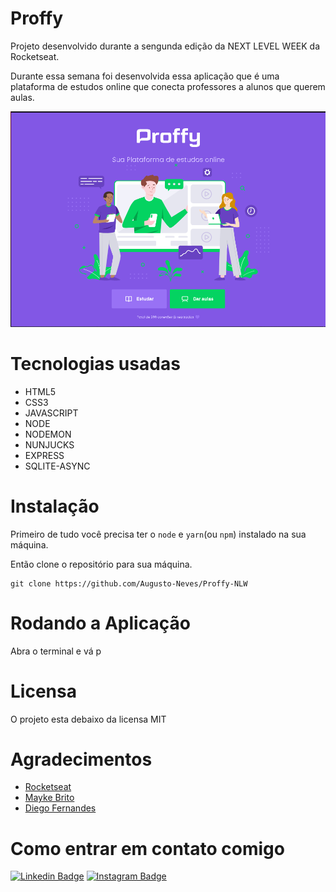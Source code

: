 # Proffy
<p> Projeto desenvolvido durante a sengunda edição da NEXT LEVEL WEEK da Rocketseat.</p>

<p> Durante essa semana foi desenvolvida essa aplicação que é uma plataforma de estudos online que conecta professores a alunos que querem aulas.</p>

<img alt="Proffy" src="public/images/proffy.PNG"></img>

# Tecnologias usadas
<ul>
   <li>HTML5</li>   
   <li>CSS3</li>   
   <li>JAVASCRIPT</li>   
   <li>NODE</li>   
   <li>NODEMON</li>   
   <li>NUNJUCKS</li>   
   <li>EXPRESS</li>   
   <li>SQLITE-ASYNC</li>   
</ul>

# Instalação

Primeiro de tudo você precisa ter o `node` e `yarn`(ou `npm`) instalado na sua máquina. 

Então clone o repositório para sua máquina.
```
git clone https://github.com/Augusto-Neves/Proffy-NLW

```
# Rodando a Aplicação

<p>Abra o terminal e vá p </p>


# Licensa
<p>O projeto esta debaixo da licensa MIT</p>

# Agradecimentos

<ul>
    <li><a href="https://github.com/Rocketseat" target="_blank">Rocketseat</a></li>
    <li><a href="https://github.com/maykbrito" target="_blank">Mayke Brito</a></li>
    <li><a href="https://github.com/diego3g" target="_blank">Diego Fernandes</a></li>    
</ul>

# Como entrar em contato comigo

[![Linkedin Badge](https://img.shields.io/badge/-LinkedIn-blue?style=flat-square&logo=Linkedin&logoColor=white&link=https://www.linkedin.com/in/augusto-neves-066b7b1ab)](https://www.linkedin.com/in/augusto-neves-066b7b1ab)
[![Instagram Badge](https://img.shields.io/badge/-Instagram-ea5f63?style=flat-square&labelColor=ea5f63&logo=instagram&logoColor=white&link=https://www.instagram.com/_augusto_neves/)](https://www.instagram.com/_augusto_neves/)